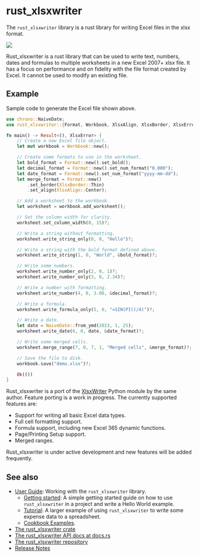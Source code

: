 # rust_xlsxwriter

The `rust_xlsxwriter` library is a rust library for writing Excel files in
the xlsx format.

<img src="https://rustxlsxwriter.github.io/images/demo.png">

Rust_xlsxwriter is a rust library that can be used to write text, numbers,
dates and formulas to multiple worksheets in a new Excel 2007+ xlsx file. It
has a focus on performance and on fidelity with the file format created by
Excel. It cannot be used to modify an existing file.

## Example

Sample code to generate the Excel file shown above.

```rust
use chrono::NaiveDate;
use rust_xlsxwriter::{Format, Workbook, XlsxAlign, XlsxBorder, XlsxError};

fn main() -> Result<(), XlsxError> {
    // Create a new Excel file object.
    let mut workbook = Workbook::new();

    // Create some formats to use in the worksheet.
    let bold_format = Format::new().set_bold();
    let decimal_format = Format::new().set_num_format("0.000");
    let date_format = Format::new().set_num_format("yyyy-mm-dd");
    let merge_format = Format::new()
        .set_border(XlsxBorder::Thin)
        .set_align(XlsxAlign::Center);

    // Add a worksheet to the workbook.
    let worksheet = workbook.add_worksheet();

    // Set the column width for clarity.
    worksheet.set_column_width(0, 15)?;

    // Write a string without formatting.
    worksheet.write_string_only(0, 0, "Hello")?;

    // Write a string with the bold format defined above.
    worksheet.write_string(1, 0, "World", &bold_format)?;

    // Write some numbers.
    worksheet.write_number_only(2, 0, 1)?;
    worksheet.write_number_only(3, 0, 2.34)?;

    // Write a number with formatting.
    worksheet.write_number(4, 0, 3.00, &decimal_format)?;

    // Write a formula.
    worksheet.write_formula_only(5, 0, "=SIN(PI()/4)")?;

    // Write a date.
    let date = NaiveDate::from_ymd(2023, 1, 25);
    worksheet.write_date(6, 0, date, &date_format)?;

    // Write some merged cells.
    worksheet.merge_range(7, 0, 7, 1, "Merged cells", &merge_format)?;

    // Save the file to disk.
    workbook.save("demo.xlsx")?;

    Ok(())
}
```

Rust_xlsxwriter is a port of the [XlsxWriter] Python module by the same
author. Feature porting is a work in progress. The currently supported
features are:

- Support for writing all basic Excel data types.
- Full cell formatting support.
- Formula support, including new Excel 365 dynamic functions.
- Page/Printing Setup support.
- Merged ranges.

Rust_xlsxwriter is under active development and new features will be added
frequently.

[XlsxWriter]: https://xlsxwriter.readthedocs.io/index.html
[rust_xlsxwriter GitHub]: https://github.com/jmcnamara/rust_xlsxwriter

## See also

- [User Guide]: Working with the `rust_xlsxwriter` library.
    - [Getting started]: A simple getting started guide on how to use
      `rust_xlsxwriter` in a project and write a Hello World example.
    - [Tutorial]: A larger example of using `rust_xlsxwriter` to write some
       expense data to a spreadsheet.
    - [Cookbook Examples].
- [The rust_xlsxwriter crate]
- [The rust_xlsxwriter API docs at docs.rs]
- [The rust_xlsxwriter repository]
- [Release Notes]

[User Guide]: https://rustxlsxwriter.github.io/index.html
[Getting started]: https://rustxlsxwriter.github.io/getting_stared.html
[Tutorial]: https://rustxlsxwriter.github.io/tutorial/intro.html
[Cookbook Examples]: https://rustxlsxwriter.github.io/examples/intro.html
[The rust_xlsxwriter crate]: https://crates.io/crates/rust_xlsxwriter
[The rust_xlsxwriter API docs at docs.rs]: https://docs.rs/rust_xlsxwriter/latest/rust_xlsxwriter/
[The rust_xlsxwriter repository]: https://github.com/jmcnamara/rust_xlsxwriter
[Release Notes]: https://rustxlsxwriter.github.io/changelog.html
